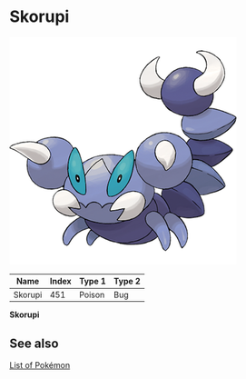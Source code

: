 # Skorupi


![Skorupi](images/451.png)

| **Name** | **Index** | **Type 1** | **Type 2** |
|----|----|----|----|
| Skorupi | 451 | Poison | Bug  |

**Skorupi** 

## See also

[List of Pokémon](../pokemon.md)
